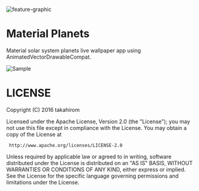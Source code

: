 ![feature-graphic](https://raw.githubusercontent.com/takahirom/material-solar-system/master/art/Material%20Solar%20System-feature-graphic.png)

# Material Planets
Material solar system planets live wallpaper app using AnimatedVectorDrawableCompat.

![Sample](https://raw.githubusercontent.com/takahirom/material-solar-system/master/art/sample.gif)

# LICENSE
Copyright (C) 2016 takahirom

Licensed under the Apache License, Version 2.0 (the "License");
you may not use this file except in compliance with the License.
You may obtain a copy of the License at

     http://www.apache.org/licenses/LICENSE-2.0

Unless required by applicable law or agreed to in writing, software
distributed under the License is distributed on an "AS IS" BASIS,
WITHOUT WARRANTIES OR CONDITIONS OF ANY KIND, either express or implied.
See the License for the specific language governing permissions and
limitations under the License.